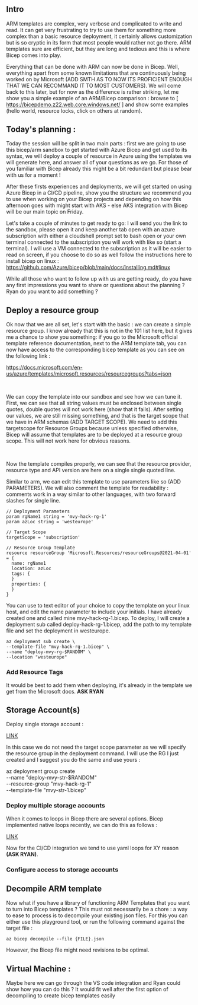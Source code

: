 # 

## Intro

ARM templates are complex, very verbose and complicated to write and read. It can get very frustrating to try to use them for something more complex than a basic resource deployment, it certainly allows customization but is so cryptic in its form that most people would rather not go there. ARM templates sure are efficient, but they are long and tedious and this is where Bicep comes into play. </br>

Everything that can be done with ARM can now be done in Bicep. Well, everything apart from some known limitations that are continuously being worked on by Microsoft (ADD SMTH AS TO NOW ITS PROFICIENT ENOUGH THAT WE CAN RECOMMAND IT TO MOST CUSTOMERS). We will come back to this later, but for now as the difference is rather striking, let me show you a simple example of an ARM/Bicep comparison : browse to [ https://bicepdemo.z22.web.core.windows.net/ ] and show some examples (hello world, resource locks, click on others at random).  </br>

## Today's planning : 

Today the session will be split in two main parts : first we are going to use this bicep/arm sandbox to get started with Azure Bicep and get used to its syntax, we will deploy a couple of resource in Azure using the templates we will generate here, and answer all of your questions as we go. For those of you familiar with Bicep already this might be a bit redundant but please bear with us for a moment !</br> 

After these firsts experiences and deployments, we will get started on using Azure Bicep in a CI/CD pipeline, show you the structure we recommend you to use when working on your Bicep projects and depending on how this afternoon goes with might start with AKS - else AKS integration with Bicep will be our main topic on Friday. </br> 

Let's take a couple of minutes to get ready to go: I will send you the link to the sandbox, please open it and keep another tab open with an azure subscription with either a cloudshell prompt set to bash open or your own terminal connected to the subscription you will work with like so (start a terminal). I will use a VM connected to the subscription as it will be easier to read on screen, if you choose to do so as well follow the instructions here to install bicep on linux : https://github.com/Azure/bicep/blob/main/docs/installing.md#linux </br> 

While all those who want to follow up with us are getting ready, do you have any first impressions you want to share or questions about the planning ? Ryan do you want to add something ? </br> 

## Deploy a resource group 

Ok now that we are all set, let's start with the basic : we can create a simple resource group. I know already that this is not in the 101 list here, but it gives me a chance to show you something: if you go to the Microsoft official template reference documentation, next to the ARM template tab, you can now have access to the corresponding bicep template as you can see on the following link : </br> 

https://docs.microsoft.com/en-us/azure/templates/microsoft.resources/resourcegroups?tabs=json

</br> 

We can copy the template into our sandbox and see how we can tune it. First, we can see that all string values must be enclosed between single quotes, double quotes will not work here (show that it fails). After setting our values, we are still missing something, and that is the target scope that we have in ARM schemas (ADD TARGET SCOPE). We need to add this targetscope for Resource Groups because unless specified otherwise, Bicep will assume that templates are to be deployed at a resource group scope. This will not work here for obvious reasons. 

</br> 

Now the template compiles properly, we can see that the resource provider, resource type and API version are here on a single single quoted line.

Similar to arm, we can edit this template to use parameters like so (ADD PARAMETERS). We will also comment the template for readability : comments work in a way similar to other languages, with two forward slashes for single line. 

```
// Deployment Parameters 
param rgName1 string = 'mvy-hack-rg-1'
param azLoc string = 'westeurope'

// Target Scope 
targetScope = 'subscription'

// Resource Group Template 
resource resourceGroup 'Microsoft.Resources/resourceGroups@2021-04-01' = {
  name: rgName1
  location: azLoc
  tags: {
  }
  properties: {
  }
}
```

You can use to text editor of your choice to copy the template on your linux host, and edit the name parameter to include your initials. I have already created one and called mine mvy-hack-rg-1.bicep. To deploy, I will create a deployment sub called deploy-hack-rg-1.bicep, add the path to my template file and set the deployment in westeurope. 

```
az deployment sub create \
--template-file "mvy-hack-rg-1.bicep" \
--name "deploy-mvy-rg-$RANDOM" \
--location "westeurope" 
```

### Add Resource Tags 

It would be best to add them when deploying, it's already in the template we get from the Microsoft docs. **ASK RYAN**

## Storage Account(s)

Deploy single storage account : 

[LINK](https://aka.ms/bicepdemo#eJyVUMtqAzEMvO9X6Ob2kGySQ6ELhQYKzaEPSEKvxfFqg4ljGckbWEr+vd5Xm0IvMdiWNaPRWHkOS2bdAFUgkVjvEbQxVPsIXh9RsqBZH0fsLaVSzNbv4QGUgizLc3jC4KgBwROydmBL9NGaFG0GxWWvKBmjUM0GR70BWA9pAfVqDZNQFadDcf6XKo+L2fx+MrubzOYqefjKoDNaXFpMOUdGR0u+gLHnM1Mdbm6nI5JIgSkgR4tSdEIAUodAHGUVY5At66qy5t27poDINXaUNB4U2VrkAtSKouqy6A03oe/YSwEcsNl0rYt//qUGkiCfrPl10K6do93lu5XXO4flhY12nX+iyjq8pqK/27PdB+sTUQ3OPhatNznUo2A/3wRrX2ouP1/WG9VVnr8BNxexow==)

In this case we do not need the target scope parameter as we will specify the resource group in the deployment command. I will use the RG I just created and I suggest you do the same and use yours :

az deployment group create \
--name "deploy-mvy-str-$RANDOM" \
--resource-group "mvy-hack-rg-1" \
--template-file "mvy-str-1.bicep"

### Deploy multiple storage accounts 

When it comes to loops in Bicep there are several options. Bicep implemented native loops recently, we can do this as follows : 

[LINK](https://aka.ms/bicepdemo#eJyVkE1rwzAMhu/5Fbp5O7RpexgsMFhhsB72AW3ZZZThOsowdS0jO4Uw+t9n52MLZZcZYjvSq1ePnOewZJYNUAU+EMtPBKkU1TaAlUf0mZMsj0Nu2aU8yLboDt4zACFG2y7L8hwe0BlqwOMJWRrQJdqgVbxt+h6DUcboqWaFFx3WfdiDeNaKyVMVpn1xfgFzv5jNbyezm8lsLhJSRTy4vcQRQNtL/AK+Im2arxgrY8yQkkGTLWAAe2Sq3dX1dMhEkWNyyEFjbwTga+eIg1+F4PyWZVVp9WpNU0DgGltJfFX0fquRCxArCqKNolXcuK5jZwVwwGbTti7+GF70Io980uqXIK29of34P9nLvcFyhJHW+edWaYP/qejOtKfvoG0Uip7sbZHY/KEeDLv3jWlpS8nlx9N6I9rK8+4bdwLDQQ==)

Now for the CI/CD integration we tend to use yaml loops for XY reason **(ASK RYAN)**.

### Configure access to storage accounts 


## Decompile ARM template

Now what if you have a library of functioning ARM Templates that you want to turn into Bicep templates ? This must not necessarily be a chore : a way to ease to process is to decompile your existing json files. For this you can either use this playground tool, or run the following command against the target file : 

```
az bicep decompile --file {FILE}.json
```

However, the Bicep file might need revisions to be optimal.

## Virtual Machine : 

Maybe here we can go through the VS code integration and Ryan could show how you can do this ? It would fit well after the first option of decompiling to create bicep templates easily 

